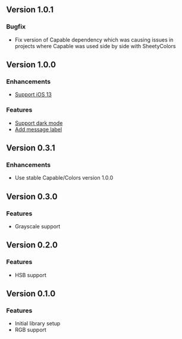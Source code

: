 ## Version 1.0.1
### Bugfix
* Fix version of Capable dependency which was causing issues in projects where Capable was used side by side with SheetyColors

## Version 1.0.0
### Enhancements
* [Support iOS 13](https://github.com/chrs1885/SheetyColors/issues/3)

### Features
* [Support dark mode](https://github.com/chrs1885/SheetyColors/issues/4)
* [Add message label](https://github.com/chrs1885/SheetyColors/issues/9)

## Version 0.3.1
### Enhancements
* Use stable Capable/Colors version 1.0.0

## Version 0.3.0
### Features
* Grayscale support

## Version 0.2.0
### Features
* HSB support

## Version 0.1.0
### Features
* Initial library setup
* RGB support